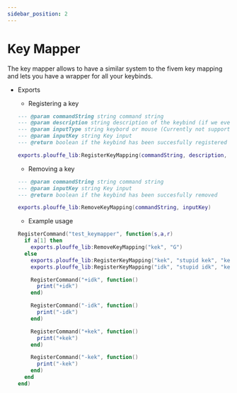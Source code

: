 ```yaml
---
sidebar_position: 2
---
```


# Key Mapper

The key mapper allows to have a similar system to the fivem key mapping and lets you have a wrapper for all your keybinds.

- Exports
  - Registering a key
  ```lua
  --- @param commandString string command string 
  --- @param description string description of the keybind (if we ever make a ui for those keybinds to allow in game modification we would show this description)
  --- @param inputType string keybord or mouse (Currently not supported i only added it for further implementation by cfx of the key mapper so it would be easier to migrate to it)
  --- @param inputKey string Key input
  --- @return boolean if the keybind has been succesfully registered
  ```
  ```lua
  exports.plouffe_lib:RegisterKeyMapping(commandString, description, inputType, inputKey, modifier)
  ```
  - Removing a key 
  ```lua
  --- @param commandString string command string 
  --- @param inputKey string Key input
  --- @return boolean if the keybind has been succesfully removed
  ```
  ```lua
  exports.plouffe_lib:RemoveKeyMapping(commandString, inputKey)
  ```

  - Example usage
  ```lua
  RegisterCommand("test_keymapper", function(s,a,r)
    if a[1] then
      exports.plouffe_lib:RemoveKeyMapping("kek", "G")
    else
      exports.plouffe_lib:RegisterKeyMapping("kek", "stupid kek", "keyboard", "G", "SHIFT")
      exports.plouffe_lib:RegisterKeyMapping("idk", "stupid idk", "keyboard", "F")

      RegisterCommand("+idk", function()
        print("+idk")
      end)

      RegisterCommand("-idk", function()
        print("-idk")
      end)

      RegisterCommand("+kek", function()
        print("+kek")
      end)

      RegisterCommand("-kek", function()
        print("-kek")
      end)
    end
  end)
  ```
